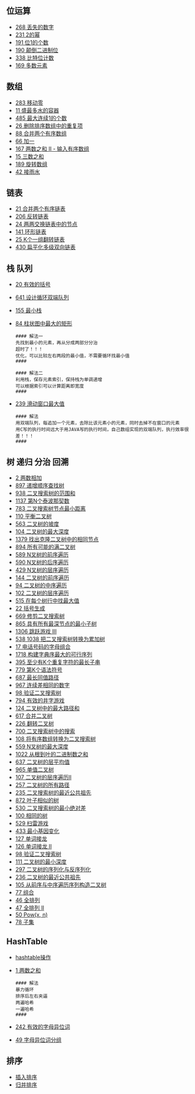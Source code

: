 ## 位运算

- [268 丢失的数字](https://leetcode-cn.com/problems/missing-number/)
- [231 2的幂](https://leetcode-cn.com/problems/power-of-two/)
- [191 位1的个数](https://leetcode-cn.com/problems/number-of-1-bits/)
- [190 颠倒二进制位](https://leetcode-cn.com/problems/reverse-bits/)
- [338 比特位计数](https://leetcode-cn.com/problems/counting-bits/)
- [169 多数元素](https://leetcode-cn.com/problems/majority-element/)

## 数组

- [283 移动零](https://leetcode-cn.com/problems/move-zeroes/)
- [11 盛最多水的容器](https://leetcode-cn.com/problems/container-with-most-water/)
- [485 最大连续1的个数](https://leetcode-cn.com/problems/max-consecutive-ones/)
- [26 删除排序数组中的重复项](https://leetcode-cn.com/problems/remove-duplicates-from-sorted-array/)
- [88 合并两个有序数组](https://leetcode-cn.com/problems/merge-sorted-array/)
- [66 加一](https://leetcode-cn.com/problems/plus-one/)
- [167 两数之和 II - 输入有序数组](https://leetcode-cn.com/problems/two-sum-ii-input-array-is-sorted/)
- [15 三数之和](https://leetcode-cn.com/problems/3sum/)
- [189 旋转数组](https://leetcode-cn.com/problems/rotate-array/)
- [42 接雨水](https://leetcode-cn.com/problems/trapping-rain-water/)

## 链表

- [21 合并两个有序链表](https://leetcode-cn.com/problems/merge-two-sorted-lists/)
- [206 反转链表](https://leetcode-cn.com/problems/reverse-linked-list/)
- [24 两两交换链表中的节点](https://leetcode-cn.com/problems/swap-nodes-in-pairs/)
- [141 环形链表](https://leetcode-cn.com/problems/linked-list-cycle/)
- [25 K个一组翻转链表](https://leetcode-cn.com/problems/reverse-nodes-in-k-group/)
- [430 扁平化多级双向链表](https://leetcode-cn.com/problems/flatten-a-multilevel-doubly-linked-list/)

## 栈 队列

- [20 有效的括号](https://leetcode-cn.com/problems/valid-parentheses/)
- [641 设计循环双端队列](https://leetcode-cn.com/problems/design-circular-deque/)
- [155 最小栈](https://leetcode-cn.com/problems/min-stack/)
- [84 柱状图中最大的矩形](https://leetcode-cn.com/problems/largest-rectangle-in-histogram/)

  ```思路
  #### 解法一
  先找到最小的元素，再从分成两部分分治
  超时了！！！
  优化，可以比较左右两段的最小值，不需要循环找最小值
  ####
  
  #### 解法二
  利用栈，保存元素索引，保持栈为单调递增
  可以根据索引可以计算距离即宽度
  ####
  ```

- [239 滑动窗口最大值](https://leetcode-cn.com/problems/sliding-window-maximum/)

  ```思路
  #### 解法
  用双端队列，每追加一个元素，去除比该元素小的元素，同时去掉不在窗口的元素
  用C写的执行时间远大于用JAVA写的执行时间，自己数组实现的双端队列，执行效率很差！！！
  ####
  ```

## 树 递归 分治 回溯

- [2 两数相加](https://leetcode-cn.com/problems/add-two-numbers/)
- [897 递增顺序查找树](https://leetcode-cn.com/problems/increasing-order-search-tree/)
- [938 二叉搜索树的范围和](https://leetcode-cn.com/problems/range-sum-of-bst/)
- [1137 第N个泰波那契数](https://leetcode-cn.com/problems/n-th-tribonacci-number/)
- [783 二叉搜索树节点最小距离](https://leetcode-cn.com/problems/minimum-distance-between-bst-nodes/)
- [110 平衡二叉树](https://leetcode-cn.com/problems/balanced-binary-tree/)
- [563 二叉树的坡度](https://leetcode-cn.com/problems/binary-tree-tilt/)
- [104 二叉树的最大深度](https://leetcode-cn.com/problems/maximum-depth-of-binary-tree/)
- [1379 找出克隆二叉树中的相同节点](https://leetcode-cn.com/problems/find-a-corresponding-node-of-a-binary-tree-in-a-clone-of-that-tree/)
- [894 所有可能的满二叉树](https://leetcode-cn.com/problems/all-possible-full-binary-trees/)
- [589 N叉树的前序遍历](https://leetcode-cn.com/problems/n-ary-tree-preorder-traversal/)
- [590 N叉树的后序遍历](https://leetcode-cn.com/problems/n-ary-tree-postorder-traversal/)
- [429 N叉树的层序遍历](https://leetcode-cn.com/problems/n-ary-tree-level-order-traversal/)
- [144 二叉树的前序遍历](https://leetcode-cn.com/problems/binary-tree-preorder-traversal/)
- [94 二叉树的中序遍历](https://leetcode-cn.com/problems/binary-tree-inorder-traversal/)
- [102 二叉树的层序遍历](https://leetcode-cn.com/problems/binary-tree-level-order-traversal/)
- [515 在每个树行中找最大值](https://leetcode-cn.com/problems/find-largest-value-in-each-tree-row/)
- [22 括号生成](https://leetcode-cn.com/problems/generate-parentheses/)
- [669 修剪二叉搜索树](https://leetcode-cn.com/problems/trim-a-binary-search-tree/)
- [865 具有所有最深节点的最小子树](https://leetcode-cn.com/problems/smallest-subtree-with-all-the-deepest-nodes/)
- [1306 跳跃游戏 III](https://leetcode-cn.com/problems/jump-game-iii/)
- [538 1038 把二叉搜索树转换为累加树](https://leetcode-cn.com/problems/binary-search-tree-to-greater-sum-tree/)
- [17 电话号码的字母组合](https://leetcode-cn.com/problems/letter-combinations-of-a-phone-number/)
- [1718 构建字典序最大的可行序列](https://leetcode-cn.com/problems/construct-the-lexicographically-largest-valid-sequence/)
- [395 至少有K个重复字符的最长子串](https://leetcode-cn.com/problems/longest-substring-with-at-least-k-repeating-characters/)
- [779 第K个语法符号](https://leetcode-cn.com/problems/k-th-symbol-in-grammar/)
- [687 最长同值路径](https://leetcode-cn.com/problems/longest-univalue-path/)
- [967 连续差相同的数字](https://leetcode-cn.com/problems/numbers-with-same-consecutive-differences/)
- [98 验证二叉搜索树](https://leetcode-cn.com/problems/validate-binary-search-tree/)
- [794 有效的井字游戏](https://leetcode-cn.com/problems/valid-tic-tac-toe-state/)
- [124 二叉树中的最大路径和](https://leetcode-cn.com/problems/binary-tree-maximum-path-sum/)
- [617 合并二叉树](https://leetcode-cn.com/problems/merge-two-binary-trees/)
- [226 翻转二叉树](https://leetcode-cn.com/problems/invert-binary-tree/)
- [700 二叉搜索树中的搜索](https://leetcode-cn.com/problems/search-in-a-binary-search-tree/)
- [108 将有序数组转换为二叉搜索树](https://leetcode-cn.com/problems/convert-sorted-array-to-binary-search-tree/)
- [559 N叉树的最大深度](https://leetcode-cn.com/problems/maximum-depth-of-n-ary-tree/)
- [1022 从根到叶的二进制数之和](https://leetcode-cn.com/problems/sum-of-root-to-leaf-binary-numbers/)
- [637 二叉树的层平均值](https://leetcode-cn.com/problems/average-of-levels-in-binary-tree/)
- [965 单值二叉树](https://leetcode-cn.com/problems/univalued-binary-tree/)
- [107 二叉树的层序遍历II](https://leetcode-cn.com/problems/binary-tree-level-order-traversal-ii/)
- [257 二叉树的所有路径](https://leetcode-cn.com/problems/binary-tree-paths/)
- [235 二叉搜索树的最近公共祖先](https://leetcode-cn.com/problems/lowest-common-ancestor-of-a-binary-search-tree/)
- [872 叶子相似的树](https://leetcode-cn.com/problems/leaf-similar-trees/)
- [530 二叉搜索树的最小绝对差](https://leetcode-cn.com/problems/minimum-absolute-difference-in-bst/)
- [100 相同的树](https://leetcode-cn.com/problems/same-tree/)
- [529 扫雷游戏](https://leetcode-cn.com/problems/minesweeper/)
- [433 最小基因变化](https://leetcode-cn.com/problems/minimum-genetic-mutation/)
- [127 单词接龙](https://leetcode-cn.com/problems/word-ladder/)
- [126 单词接龙 II](https://leetcode-cn.com/problems/word-ladder-ii/)
- [98 验证二叉搜索树](https://leetcode-cn.com/problems/validate-binary-search-tree/)
- [111 二叉树的最小深度](https://leetcode-cn.com/problems/minimum-depth-of-binary-tree/)
- [297 二叉树的序列化与反序列化](https://leetcode-cn.com/problems/serialize-and-deserialize-binary-tree/)
- [236 二叉树的最近公共祖先](https://leetcode-cn.com/problems/lowest-common-ancestor-of-a-binary-tree/)
- [105 从前序与中序遍历序列构造二叉树](https://leetcode-cn.com/problems/construct-binary-tree-from-preorder-and-inorder-traversal/)
- [77 组合](https://leetcode-cn.com/problems/combinations/)
- [46 全排列](https://leetcode-cn.com/problems/permutations/)
- [47 全排列 II](https://leetcode-cn.com/problems/permutations/)
- [50 Pow(x, n)](https://leetcode-cn.com/problems/powx-n/)
- [78 子集](https://leetcode-cn.com/problems/powx-n/)

## HashTable

- [hashtable操作](hashtable.md)

- [1 两数之和](https://leetcode-cn.com/problems/two-sum/description/)

  ```思路
  #### 解法
  暴力循环
  排序后左右夹逼
  两遍哈希
  一遍哈希
  ####
  ```

- [242 有效的字母异位词](https://leetcode-cn.com/problems/valid-anagram/description/)
- [49 字母异位词分组](https://leetcode-cn.com/problems/valid-anagram/description/)

## 排序

- [插入排序](insertSort.md)
- [归并排序](mergeSort.md)